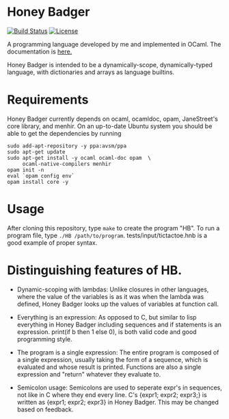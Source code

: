 # Honey Badger
[![Build Status](https://travis-ci.org/jsnider3/HoneyBadger.svg?branch=master)](https://travis-ci.org/jsnider3/HoneyBadger)
[![License](https://img.shields.io/github/license/jsnider3/HoneyBadger.svg)](https://www.gnu.org/licenses/old-licenses/gpl-2.0.en.html)

A programming language developed by me and implemented in OCaml.
The documentation is [here.](http://www.joshuasnider.com/HoneyBadger/)

Honey Badger is intended to be a dynamically-scope, dynamically-typed
language, with dictionaries and arrays as language builtins.

# Requirements
Honey Badger currently depends on ocaml, ocamldoc, opam,
JaneStreet's core library, and menhir. On an up-to-date Ubuntu
system you should be able to get the dependencies by running

```
sudo add-apt-repository -y ppa:avsm/ppa
sudo apt-get update
sudo apt-get install -y ocaml ocaml-doc opam  \
     ocaml-native-compilers menhir
opam init -n
eval `opam config env`
opam install core -y
```

# Usage
After cloning this repository, type `make` to create the program "HB".
To run a program file, type `./HB /path/to/program`.
tests/input/tictactoe.hnb is a good example of proper syntax.

# Distinguishing features of HB.

* Dynamic-scoping with lambdas: Unlike closures in other languages,
  where the value of the variables is as it was when the lambda was
  defined, Honey Badger looks up the values of variables at function
  call.

* Everything is an expression: As opposed to C, but similar to lisp
  everything in Honey Badger including sequences and if statements
  is an expression. print(if b then 1 else 0), is both valid code
  and good programming style.

* The program is a single expression: The entire program is composed
  of a single expression, usually taking the form of a sequence,
  which is evaluated and whose result is printed. Functions are also
  a single expression and "return" whatever they evaluate to.

* Semicolon usage: Semicolons are used to seperate expr's in sequences,
  not like in C where they end every line. C's {expr1; expr2; expr3;}
  is written as {expr1; expr2; expr3} in Honey Badger. This may be changed
  based on feedback.

